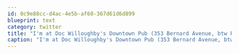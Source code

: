```yaml
---
id: 0c9e88cc-d4ac-4e5b-af60-367d61d6d899
blueprint: text
category: twitter
title: "I'm at Doc Willoughby's Downtown Pub‎ (353 Bernard Avenue, btw Pandosy &amp; Water, Kelowna) http://4sq.com/fFGfdQ"
caption: "I'm at Doc Willoughby's Downtown Pub‎ (353 Bernard Avenue, btw Pandosy &amp; Water, Kelowna) http://4sq.com/fFGfdQ"
---
```

